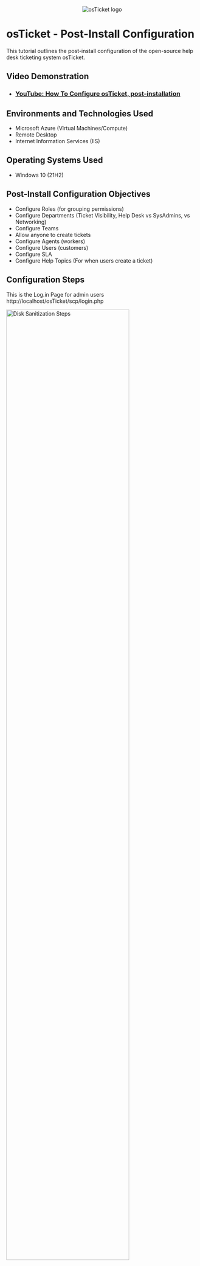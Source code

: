 <p align="center">
<img src="https://i.imgur.com/Clzj7Xs.png" alt="osTicket logo"/>
</p>

<h1>osTicket - Post-Install Configuration</h1>
This tutorial outlines the post-install configuration of the open-source help desk ticketing system osTicket.<br />


<h2>Video Demonstration</h2>

- ### [YouTube: How To Configure osTicket, post-installation](https://www.youtube.com/@MarkwheelReach)

<h2>Environments and Technologies Used</h2>

- Microsoft Azure (Virtual Machines/Compute)
- Remote Desktop
- Internet Information Services (IIS)

<h2>Operating Systems Used </h2>

- Windows 10</b> (21H2)

<h2>Post-Install Configuration Objectives</h2>

- Configure Roles (for grouping permissions)
- Configure Departments (Ticket Visibility, Help Desk vs SysAdmins, vs Networking)
- Configure Teams
- Allow anyone to create tickets
- Configure Agents (workers)
- Configure Users (customers)
- Configure SLA
- Configure Help Topics (For when users create a ticket)

<h2>Configuration Steps</h2>

<p>
This is the Log.in Page for admin users
http://localhost/osTicket/scp/login.php
</p>
<p>
<img src="https://i.imgur.com/st8MZud.png" height="80%" width="80%" alt="Disk Sanitization Steps"/>
</p>

<br />

<p>
This is the landing page for End Users
http://localhost/osTicket
</p>
<p>
<img src="https://i.imgur.com/FjzYEor.png" height="80%" width="80%" alt="Disk Sanitization Steps"/>
</p>

<br />

<p>
So this is our 1st Objective to make a new role, and we already make a new one here, we add a new role name Supreme Admin.
To do that we log.in as admin user then go to Admin Panel in the upper right of the page then we select the Agent tab and then
Role and made a new Role.
</p>
<p>
<img src="https://i.imgur.com/mnPCZvC.png" height="80%" width="80%" alt="Disk Sanitization Steps"/>
</p>

<br />

<p>
2nd Objective is to make a new Department.
to do that 1st we need to be at the admin panel, then select the Agent tab then Department.
then click on make a new department.
we named our new department as sysAdmins
</p>
<p>
<img src="https://i.imgur.com/ShM8C9k.png" height="80%" width="80%" alt="Disk Sanitization Steps"/>
</p>

<br />

<p>
3rd Objective is to make a new Teams
to do that we need to be at the admin panel page then agents tab then Teams
click on the Create new Teams
We Named our Teams as Online Banking
</p>
<p>
<img src="https://i.imgur.com/TSaCBSP.png" height="80%" width="80%" alt="Disk Sanitization Steps"/>
</p>

<br />

<p>
Lorem ipsum dolor sit amet, consectetur adipiscing elit, sed do eiusmod tempor incididunt ut labore et dolore magna aliqua. Ut enim ad minim veniam, quis nostrud exercitation ullamco laboris nisi ut aliquip ex ea commodo consequat. Duis aute irure dolor in reprehenderit in voluptate velit esse cillum dolore eu fugiat nulla pariatur.
</p>
<p>
<img src="https://i.imgur.com/DJmEXEB.png" height="80%" width="80%" alt="Disk Sanitization Steps"/>
</p>

<br />
